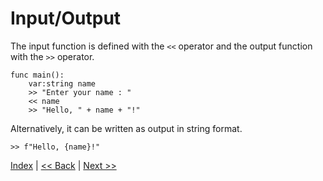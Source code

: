 # Input/Output

The input function is defined with the `<<` operator and the output function with the `>>` operator.

```
func main():
    var:string name
    >> "Enter your name : "
    << name
    >> "Hello, " + name + "!"
```

Alternatively, it can be written as output in string format.

```
>> f"Hello, {name}!"
```

[Index](index.md) | [<< Back](2_hello_world.md) | [Next >>](4_operators.md)